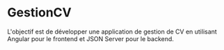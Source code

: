 # GestionCV
L'objectif est de développer une application de gestion de CV en utilisant Angular pour le frontend et JSON Server pour le backend.
